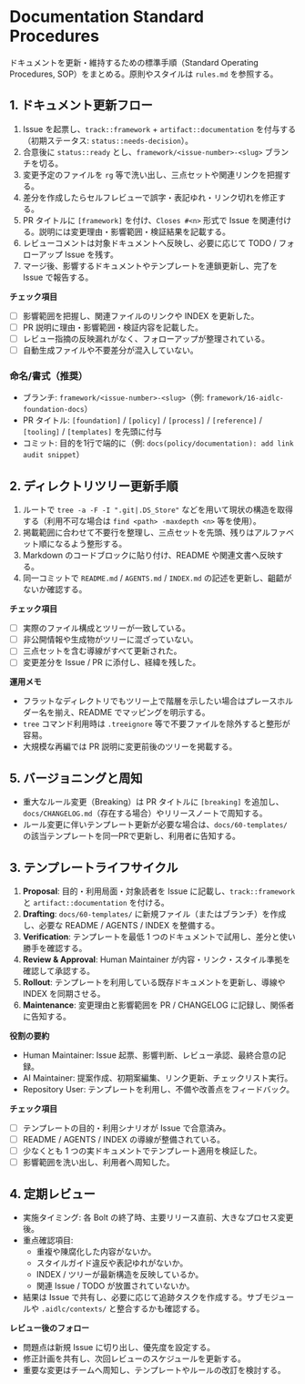 # Documentation Standard Procedures

ドキュメントを更新・維持するための標準手順（Standard Operating Procedures, SOP）をまとめる。原則やスタイルは `rules.md` を参照する。

## 1. ドキュメント更新フロー
1. Issue を起票し、`track::framework` + `artifact::documentation` を付与する（初期ステータス: `status::needs-decision`）。
2. 合意後に `status::ready` とし、`framework/<issue-number>-<slug>` ブランチを切る。
3. 変更予定のファイルを `rg` 等で洗い出し、三点セットや関連リンクを把握する。
4. 差分を作成したらセルフレビューで誤字・表記ゆれ・リンク切れを修正する。
5. PR タイトルに `[framework]` を付け、`Closes #<n>` 形式で Issue を関連付ける。説明には変更理由・影響範囲・検証結果を記載する。
6. レビューコメントは対象ドキュメントへ反映し、必要に応じて TODO / フォローアップ Issue を残す。
7. マージ後、影響するドキュメントやテンプレートを連鎖更新し、完了を Issue で報告する。

**チェック項目**
- [ ] 影響範囲を把握し、関連ファイルのリンクや INDEX を更新した。  
- [ ] PR 説明に理由・影響範囲・検証内容を記載した。  
- [ ] レビュー指摘の反映漏れがなく、フォローアップが整理されている。  
- [ ] 自動生成ファイルや不要差分が混入していない。  

### 命名/書式（推奨）
- ブランチ: `framework/<issue-number>-<slug>`（例: `framework/16-aidlc-foundation-docs`）
- PR タイトル: `[foundation]` / `[policy]` / `[process]` / `[reference]` / `[tooling]` / `[templates]` を先頭に付与
- コミット: 目的を1行で端的に（例: `docs(policy/documentation): add link audit snippet`）

## 2. ディレクトリツリー更新手順
1. ルートで `tree -a -F -I ".git|.DS_Store"` などを用いて現状の構造を取得する（利用不可な場合は `find <path> -maxdepth <n>` 等を使用）。
2. 掲載範囲に合わせて不要行を整理し、三点セットを先頭、残りはアルファベット順になるよう整形する。
3. Markdown のコードブロックに貼り付け、README や関連文書へ反映する。
4. 同一コミットで `README.md` / `AGENTS.md` / `INDEX.md` の記述を更新し、齟齬がないか確認する。

**チェック項目**
- [ ] 実際のファイル構成とツリーが一致している。  
- [ ] 非公開情報や生成物がツリーに混ざっていない。  
- [ ] 三点セットを含む導線がすべて更新された。  
- [ ] 変更差分を Issue / PR に添付し、経緯を残した。  

**運用メモ**
- フラットなディレクトリでもツリー上で階層を示したい場合はプレースホルダー名を揃え、README でマッピングを明示する。
- `tree` コマンド利用時は `.treeignore` 等で不要ファイルを除外すると整形が容易。
- 大規模な再編では PR 説明に変更前後のツリーを掲載する。

## 5. バージョニングと周知
- 重大なルール変更（Breaking）は PR タイトルに `[breaking]` を追加し、`docs/CHANGELOG.md`（存在する場合）やリリースノートで周知する。
- ルール変更に伴いテンプレート更新が必要な場合は、`docs/60-templates/` の該当テンプレートを同一PRで更新し、利用者に告知する。

## 3. テンプレートライフサイクル
1. **Proposal**: 目的・利用局面・対象読者を Issue に記載し、`track::framework` と `artifact::documentation` を付ける。
2. **Drafting**: `docs/60-templates/` に新規ファイル（またはブランチ）を作成し、必要な README / AGENTS / INDEX を整備する。
3. **Verification**: テンプレートを最低 1 つのドキュメントで試用し、差分と使い勝手を確認する。
4. **Review & Approval**: Human Maintainer が内容・リンク・スタイル準拠を確認して承認する。
5. **Rollout**: テンプレートを利用している既存ドキュメントを更新し、導線や INDEX を同期させる。
6. **Maintenance**: 変更理由と影響範囲を PR / CHANGELOG に記録し、関係者に告知する。

**役割の要約**
- Human Maintainer: Issue 起票、影響判断、レビュー承認、最終合意の記録。
- AI Maintainer: 提案作成、初期案編集、リンク更新、チェックリスト実行。
- Repository User: テンプレートを利用し、不備や改善点をフィードバック。

**チェック項目**
- [ ] テンプレートの目的・利用シナリオが Issue で合意済み。  
- [ ] README / AGENTS / INDEX の導線が整備されている。  
- [ ] 少なくとも 1 つの実ドキュメントでテンプレート適用を検証した。  
- [ ] 影響範囲を洗い出し、利用者へ周知した。  

## 4. 定期レビュー
- 実施タイミング: 各 Bolt の終了時、主要リリース直前、大きなプロセス変更後。
- 重点確認項目:
  - 重複や陳腐化した内容がないか。
  - スタイルガイド違反や表記ゆれがないか。
  - INDEX / ツリーが最新構造を反映しているか。
  - 関連 Issue / TODO が放置されていないか。
- 結果は Issue で共有し、必要に応じて追跡タスクを作成する。サブモジュールや `.aidlc/contexts/` と整合するかも確認する。

**レビュー後のフォロー**
- 問題点は新規 Issue に切り出し、優先度を設定する。
- 修正計画を共有し、次回レビューのスケジュールを更新する。
- 重要な変更はチームへ周知し、テンプレートやルールの改訂を検討する。
